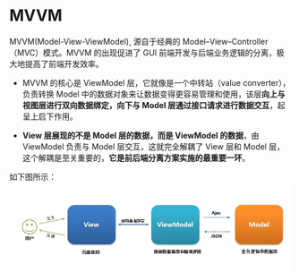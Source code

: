 # MVVM

MVVM(Model-View-ViewModel), 源自于经典的 Model–View–Controller（MVC）模式。MVVM 的出现促进了 GUI 前端开发与后端业务逻辑的分离，极大地提高了前端开发效率。

* MVVM 的核心是 ViewModel 层，它就像是一个中转站（value converter），负责转换 Model 中的数据对象来让数据变得更容易管理和使用，该层**向上与视图层进行双向数据绑定，向下与 Model 层通过接口请求进行数据交互**，起呈上启下作用。

* **View 层展现的不是 Model 层的数据，而是 ViewModel 的数据**，由 ViewModel 负责与 Model 层交互，这就完全解耦了 View 层和 Model 层，这个解耦是至关重要的，**它是前后端分离方案实施的最重要一环**。

如下图所示：
![MVVM](./icon/mvvm.jpg)